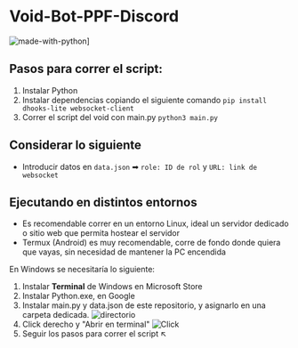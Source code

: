 # Void-Bot-PPF-Discord
![made-with-python](https://img.shields.io/badge/Made%20with-Python-1f425f.svg)]

## Pasos para correr el script:
1. Instalar Python
2. Instalar dependencias copiando el siguiente comando
```pip install dhooks-lite websocket-client```
3. Correr el script del void con main.py
```python3 main.py```

## Considerar lo siguiente
- Introducir datos en `data.json` ➡ `role: ID de rol` y `URL: link de websocket`

## Ejecutando en distintos entornos
- Es recomendable correr en un entorno Linux, ideal un servidor dedicado o sitio web que permita hostear el servidor
- Termux (Android) es muy recomendable, corre de fondo donde quiera que vayas, sin necesidad de mantener la PC encendida

En Windows se necesitaría lo siguiente:
1. Instalar **Terminal** de Windows en Microsoft Store
2. Instalar Python.exe, en Google
3. Instalar main.py y data.json de este repositorio, y asignarlo en una carpeta dedicada.
![directorio](https://raw.githubusercontent.com/ripiner/Void-bot-PPF-discord/main/media/directorio.png)
4. Click derecho y "Abrir en terminal"
![Click](/media/click.png)
5. Seguir los pasos para correr el script ↖️
